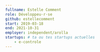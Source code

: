 ```yaml
---
fullname: Estelle Comment
role: Développeu·r·se
github: estellecomment
start: 2019-03-18
end: 2021-10-31
employer: independent/arolla
startups: # ta ou tes startups actuelles
    - e-controle
---
```

